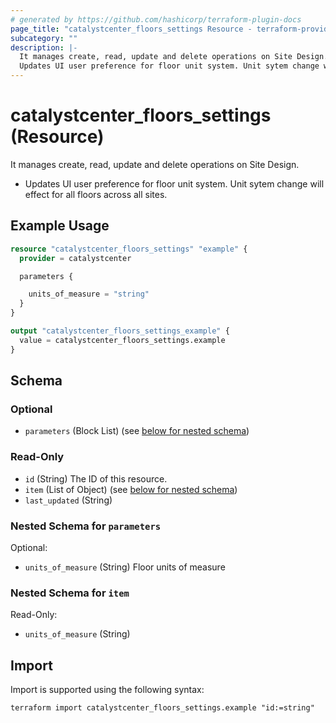 ```yaml
---
# generated by https://github.com/hashicorp/terraform-plugin-docs
page_title: "catalystcenter_floors_settings Resource - terraform-provider-catalystcenter"
subcategory: ""
description: |-
  It manages create, read, update and delete operations on Site Design.
  Updates UI user preference for floor unit system. Unit sytem change will effect for all floors across all sites.
---
```


# catalystcenter_floors_settings (Resource)

It manages create, read, update and delete operations on Site Design.

- Updates UI user preference for floor unit system. Unit sytem change will effect for all floors across all sites.

## Example Usage

```terraform
resource "catalystcenter_floors_settings" "example" {
  provider = catalystcenter

  parameters {

    units_of_measure = "string"
  }
}

output "catalystcenter_floors_settings_example" {
  value = catalystcenter_floors_settings.example
}
```

<!-- schema generated by tfplugindocs -->
## Schema

### Optional

- `parameters` (Block List) (see [below for nested schema](#nestedblock--parameters))

### Read-Only

- `id` (String) The ID of this resource.
- `item` (List of Object) (see [below for nested schema](#nestedatt--item))
- `last_updated` (String)

<a id="nestedblock--parameters"></a>
### Nested Schema for `parameters`

Optional:

- `units_of_measure` (String) Floor units of measure


<a id="nestedatt--item"></a>
### Nested Schema for `item`

Read-Only:

- `units_of_measure` (String)

## Import

Import is supported using the following syntax:

```shell
terraform import catalystcenter_floors_settings.example "id:=string"
```
